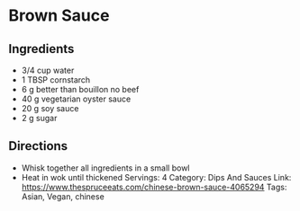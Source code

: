 # Brown Sauce
## Ingredients
- 3/4 cup water
- 1 TBSP cornstarch
- 6 g better than bouillon no beef
- 40 g vegetarian oyster sauce
- 20 g soy sauce
- 2 g sugar
## Directions
- Whisk together all ingredients in a small bowl
- Heat in wok until thickened
Servings: 4
Category: Dips And Sauces
Link: https://www.thespruceeats.com/chinese-brown-sauce-4065294
Tags: Asian, Vegan, chinese
